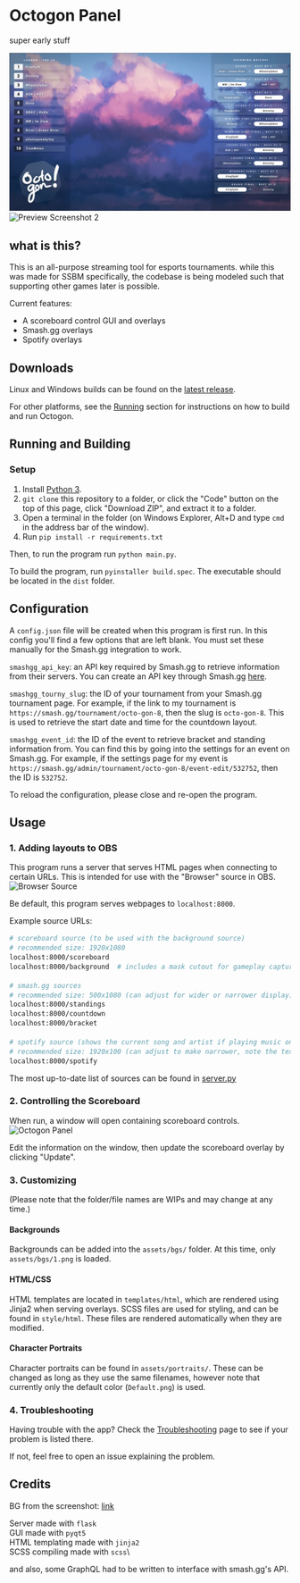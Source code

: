 
Octogon Panel
=============

super early stuff

![Preview Screenshot](preview.png)
![Preview Screenshot 2](https://i.imgur.com/ajhHyXb.jpg)

## what is this?

This is an all-purpose streaming tool for esports tournaments.
while this was made for SSBM specifically, the codebase is being modeled such that supporting other games later is possible.

Current features:

- A scoreboard control GUI and overlays
- Smash.gg overlays
- Spotify overlays

## Downloads

Linux and Windows builds can be found on the [latest release](https://github.com/branden-akana/octogon-panel/releases).

For other platforms, see the [Running](https://github.com/branden-akana/octogon-panel#Running) section for instructions on how to build and run Octogon.

## Running and Building

### Setup

1. Install [Python 3](https://www.python.org/downloads/).
2. `git clone` this repository to a folder, or click the "Code" button on the top of this page, click "Download ZIP", and extract it to a folder.
3. Open a terminal in the folder (on Windows Explorer, Alt+D and type `cmd` in the address bar of the window).
4. Run `pip install -r requirements.txt`

Then, to run the program run `python main.py`.

To build the program, run `pyinstaller build.spec`. The executable should be located in the `dist` folder.

## Configuration

A `config.json` file will be created when this program is first run.
In this config you'll find a few options that are left blank.
You must set these manually for the Smash.gg integration to work.

`smashgg_api_key`: an API key required by Smash.gg to retrieve information from their servers.
You can create an API key through Smash.gg [here](https://smash.gg/admin/profile/developer).

`smashgg_tourny_slug`: the ID of your tournament from your Smash.gg tournament page.
For example, if the link to my tournament is `https://smash.gg/tournament/octo-gon-8`, then the slug is `octo-gon-8`.
This is used to retrieve the start date and time for the countdown layout.

`smashgg_event_id`: the ID of the event to retrieve bracket and standing information from.
You can find this by going into the settings for an event on Smash.gg.
For example, if the settings page for my event is `https://smash.gg/admin/tournament/octo-gon-8/event-edit/532752`, then the ID is `532752`.

To reload the configuration, please close and re-open the program.

## Usage

### 1. Adding layouts to OBS
This program runs a server that serves HTML pages when connecting to certain URLs.
This is intended for use with the "Browser" source in OBS.
![Browser Source](https://i.imgur.com/647Mi2q.png)

Be default, this program serves webpages to `localhost:8000`.

Example source URLs:
```bash
# scoreboard source (to be used with the background source)
# recommended size: 1920x1080
localhost:8000/scoreboard
localhost:8000/background  # includes a mask cutout for gameplay capture

# smash.gg sources
# recommended size: 500x1080 (can adjust for wider or narrower display)
localhost:8000/standings
localhost:8000/countdown
localhost:8000/bracket

# spotify source (shows the current song and artist if playing music on Spotify)
# recommended size: 1920x100 (can adjust to make narrower, note the text might get cut off)
localhost:8000/spotify
```

The most up-to-date list of sources can be found in [server.py](https://github.com/branden-akana/octogon-panel/blob/master/octogon/daemon/server.py)

### 2. Controlling the Scoreboard

When run, a window will open containing scoreboard controls.
![Octogon Panel](https://i.imgur.com/uPlivUx.png)

Edit the information on the window, then update the scoreboard overlay by clicking "Update".

### 3. Customizing

(Please note that the folder/file names are WIPs and may change at any time.)

#### Backgrounds

Backgrounds can be added into the `assets/bgs/` folder. At this time, only `assets/bgs/1.png` is loaded.

#### HTML/CSS

HTML templates are located in `templates/html`, which are rendered using Jinja2 when serving overlays.
SCSS files are used for styling, and can be found in `style/html`. These files are rendered automatically when they are modified.

#### Character Portraits

Character portraits can be found in `assets/portraits/`.
These can be changed as long as they use the same filenames, however note that currently only the
default color (`Default.png`) is used.

### 4. Troubleshooting

Having trouble with the app? Check the [Troubleshooting](https://github.com/branden-akana/octogon-panel/wiki/Troubleshooting-&-FAQ) page
to see if your problem is listed there.

If not, feel free to open an issue explaining the problem.

## Credits

BG from the screenshot: [link](https://dangerdrop.tumblr.com/post/165399672305/%E6%9A%81-akatsuki-%E9%9F%BF-hibiki)

Server made with `flask`\
GUI made with `pyqt5`\
HTML templating made with `jinja2`\
SCSS compiling made with `scss`\

and also, some GraphQL had to be written to interface with smash.gg's API.
